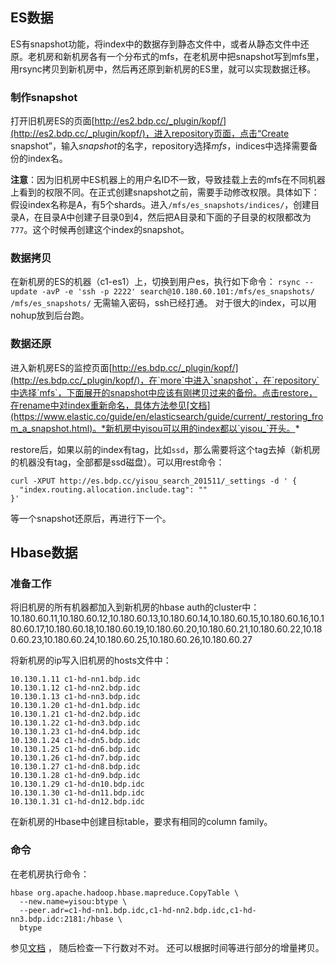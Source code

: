 ## ES数据

ES有snapshot功能，将index中的数据存到静态文件中，或者从静态文件中还原。老机房和新机房各有一个分布式的mfs，在老机房中把snapshot写到mfs里，用rsync拷贝到新机房中，然后再还原到新机房的ES里，就可以实现数据迁移。

### 制作snapshot
打开旧机房ES的页面[http://es2.bdp.cc/_plugin/kopf/](http://es2.bdp.cc/_plugin/kopf/)，进入repository页面，点击“Create snapshot”，输入*snapshot*的名字，repository选择*mfs*，indices中选择需要备份的index名。

**注意**：因为旧机房中ES机器上的用户名ID不一致，导致挂载上去的mfs在不同机器上看到的权限不同。在正式创建snapshot之前，需要手动修改权限。具体如下：假设index名称是A，有5个shards。进入`/mfs/es_snapshots/indices/`，创建目录A，在目录A中创建子目录0到4，然后把A目录和下面的子目录的权限都改为`777`。这个时候再创建这个index的snapshot。

### 数据拷贝
在新机房的ES的机器（c1-es1）上，切换到用户es，执行如下命令：
`rsync --update -avP -e 'ssh -p 2222' search@10.180.60.101:/mfs/es_snapshots/ /mfs/es_snapshots/`
无需输入密码，ssh已经打通。
对于很大的index，可以用nohup放到后台跑。

### 数据还原

进入新机房ES的监控页面[http://es.bdp.cc/_plugin/kopf/](http://es.bdp.cc/_plugin/kopf/)，在`more`中进入`snapshot`，在`repository`中选择`mfs`，下面展开的snapshot中应该有刚拷贝过来的备份。点击restore，在rename中对index重新命名，具体方法参见[文档](https://www.elastic.co/guide/en/elasticsearch/guide/current/_restoring_from_a_snapshot.html)。*新机房中yisou可以用的index都以`yisou_`开头。*

restore后，如果以前的index有tag，比如`ssd`，那么需要将这个tag去掉（新机房的机器没有tag，全部都是ssd磁盘）。可以用rest命令：

```
curl -XPUT http://es.bdp.cc/yisou_search_201511/_settings -d ' {
  "index.routing.allocation.include.tag": ""
}'
```

等一个snapshot还原后，再进行下一个。

## Hbase数据
### 准备工作
将旧机房的所有机器都加入到新机房的hbase auth的cluster中：
10.180.60.11,10.180.60.12,10.180.60.13,10.180.60.14,10.180.60.15,10.180.60.16,10.180.60.17,10.180.60.18,10.180.60.19,10.180.60.20,10.180.60.21,10.180.60.22,10.180.60.23,10.180.60.24,10.180.60.25,10.180.60.26,10.180.60.27

将新机房的ip写入旧机房的hosts文件中：

```
10.130.1.11 c1-hd-nn1.bdp.idc 
10.130.1.12 c1-hd-nn2.bdp.idc 
10.130.1.13 c1-hd-nn3.bdp.idc 
10.130.1.20 c1-hd-dn1.bdp.idc 
10.130.1.21 c1-hd-dn2.bdp.idc 
10.130.1.22 c1-hd-dn3.bdp.idc 
10.130.1.23 c1-hd-dn4.bdp.idc 
10.130.1.24 c1-hd-dn5.bdp.idc 
10.130.1.25 c1-hd-dn6.bdp.idc 
10.130.1.26 c1-hd-dn7.bdp.idc 
10.130.1.27 c1-hd-dn8.bdp.idc 
10.130.1.28 c1-hd-dn9.bdp.idc 
10.130.1.29 c1-hd-dn10.bdp.idc 
10.130.1.30 c1-hd-dn11.bdp.idc 
10.130.1.31 c1-hd-dn12.bdp.idc 
```

在新机房的Hbase中创建目标table，要求有相同的column family。

### 命令
在老机房执行命令：

```
hbase org.apache.hadoop.hbase.mapreduce.CopyTable \
  --new.name=yisou:btype \
  --peer.adr=c1-hd-nn1.bdp.idc,c1-hd-nn2.bdp.idc,c1-hd-nn3.bdp.idc:2181:/hbase \
  btype
```
参见[文档](http://blog.cloudera.com/blog/2012/06/online-hbase-backups-with-copytable-2/) ，
随后检查一下行数对不对。
还可以根据时间等进行部分的增量拷贝。
